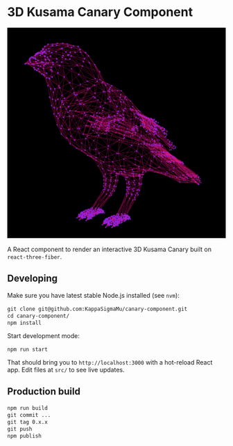# 3D Kusama Canary Component

![3D Canary Screenshot](./images/canary_001.png)

A React component to render an interactive 3D Kusama Canary built on `react-three-fiber`.

## Developing

Make sure you have latest stable Node.js installed (see `nvm`):

    git clone git@github.com:KappaSigmaMu/canary-component.git
    cd canary-component/
    npm install

Start development mode:

    npm run start

That should bring you to `http://localhost:3000` with a hot-reload React app.
Edit files at `src/` to see live updates.

## Production build

    npm run build
    git commit ...
    git tag 0.x.x
    git push
    npm publish